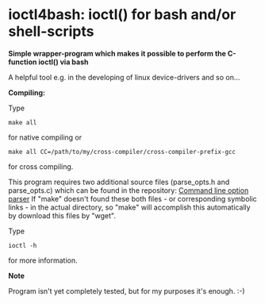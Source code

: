 # ioctl4bash: ioctl() for bash and/or shell-scripts
**Simple wrapper-program which makes it possible to perform the C-function ioctl() via bash**

A helpful tool e.g. in the developing of linux device-drivers and so on...

**Compiling:**

Type
```
make all
```
for native compiling or
```
make all CC=/path/to/my/cross-compiler/cross-compiler-prefix-gcc
```
for cross compiling.

This program requires two additional source files (parse_opts.h and parse_opts.c) which can be found
in the repository:
[Command line option parser](https://github.com/UlrichBecker/command_line_option_parser)
If "make" doesn't found these both files - or corresponding symbolic links - in the actual directory, so "make" will accomplish this automatically by download this files by "wget".

Type 
```
ioctl -h
```
for more information.


**Note**

Program isn't yet completely tested, but for my purposes it's enough. :-)



